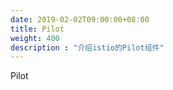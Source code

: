 ```yaml
---
date: 2019-02-02T09:00:00+08:00
title: Pilot
weight: 400
description : "介绍istio的Pilot组件"
---
```


Pilot